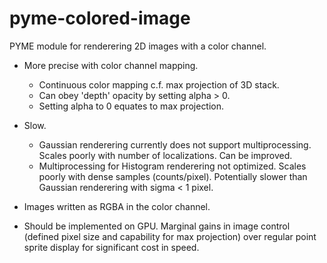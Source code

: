 # pyme-colored-image
PYME module for renderering 2D images with a color channel.

* More precise with color channel mapping.
	* Continuous color mapping c.f. max projection of 3D stack.
	* Can obey 'depth' opacity by setting alpha > 0.
	* Setting alpha to 0 equates to max projection.
	
* Slow.
	* Gaussian renderering currently does not support multiprocessing. Scales poorly with number of localizations. Can be improved.
	* Multiprocessing for Histogram renderering not optimized. Scales poorly with dense samples (counts/pixel). Potentially slower than Gaussian renderering with sigma < 1 pixel.

*	Images written as RGBA in the color channel.

* Should be implemented on GPU. Marginal gains in image control (defined pixel size and capability for max projection) over regular point sprite display for significant cost in speed.
	